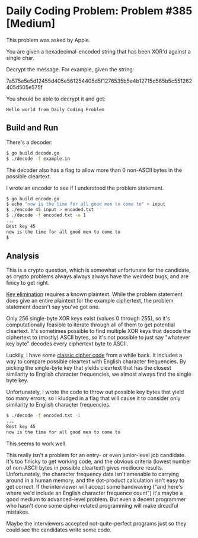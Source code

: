 # Daily Coding Problem: Problem #385 [Medium]

This problem was asked by Apple.

You are given a hexadecimal-encoded string that has been XOR'd against a single char.

Decrypt the message. For example, given the string:

7a575e5e5d12455d405e561254405d5f1276535b5e4b12715d565b5c551262405d505e575f

You should be able to decrypt it and get:

```
Hello world from Daily Coding Problem
```

## Build and Run

There's a decoder:

```sh
$ go build decode.go
$ ./decode -f example.in
```

The decoder also has a flag to allow more than 0 non-ASCII bytes 
in the possible cleartext.

I wrote an encoder to see if I understood the problem statement.

```sh
$ go build encode.go
$ echo "now is the time for all good men to come to" > input
$ ./encode 45 input > encoded.txt
$ ./decode -f encoded.txt -e 1 
...
Best key 45
now is the time for all good men to come to
$
```

## Analysis

This is a crypto question,
which is somewhat unfortunate for the candidate,
as crypto problems always always always have the weirdest bugs,
and are finicy to get right.

[Key elimination](https://en.wikipedia.org/wiki/Vigen%C3%A8re_cipher#Key_elimination)
requires a known plaintext.
While the problem statement does give an entire plaintext
for the example ciphertext,
the problem statement doesn't say you've got one.

Only 256 single-byte XOR keys exist (values 0 through 255),
so it's computationally feasible to iterate through all of them
to get potential cleartext.
It's sometimes possible to find multiple XOR keys that decode the
ciphertext to (mostly) ASCII bytes,
so it's not possible to just say "whatever key byte" decodes
every ciphertext byte to ASCII.

Luckily, I have some [classic cipher code](https://github.com/bediger4000/vigenere-ciphering-deciphering) from a while back.
It includes a way to compare possible cleartext with English
character frequencies.
By picking the single-byte key that yields cleartext
that has the closest similarity to English character frequencies,
we almost always find the single byte key.

Unfortunately, I wrote the code to throw out possible key bytes
that yield too many errors,
so I kludged in a flag that will cause it to consider
only similarity to English character frequencies.

```sh
$ ./decode -f encoded.txt -i
...
Best key 45
now is the time for all good men to come to
```

This seems to work well.

This really isn't a problem for an entry- or even junior-level job candidate.
It's too finicky to get working code,
and the obvious criteria (lowest number of non-ASCII bytes in possible cleartext)
gives mediocre results.
Unfortunately, the character frequency data isn't amenable to
carrying around in a human memory,
and the dot-product calculation isn't easy to get correct.
If the interviewer will accept some handwaving
("and here's where we'd include an English character frequence count")
it's maybe a good medium to advanced-level problem.
But even a decent programmer who hasn't done some cipher-related
programming will make dreadful mistakes.

Maybe the interviewers accepted not-quite-perfect programs
just so they could see the candidates write some code.
